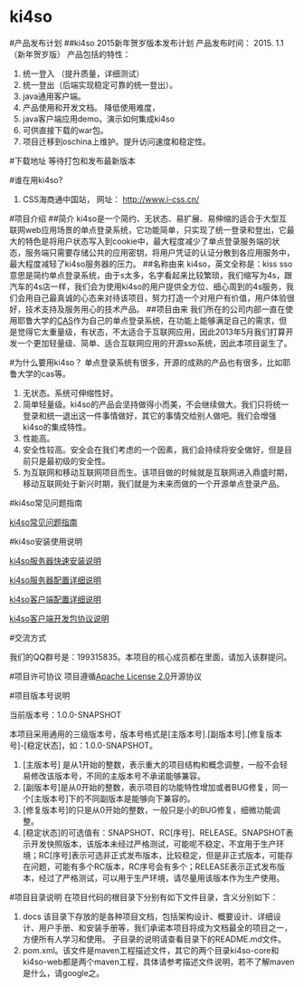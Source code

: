 ki4so
=====

#产品发布计划
##ki4so 2015新年贺岁版本发布计划
产品发布时间： 2015. 1.1 （新年贺岁版） 
产品包括的特性： 
1. 统一登入 （提升质量，详细测试）
2. 统一登出（后端实现稳定可靠的统一登出）。 
3. java通用客户端。 
4. 产品使用和开发文档。 降低使用难度，
5. java客户端应用demo。演示如何集成ki4so
6. 可供直接下载的war包。
7. 项目迁移到oschina上维护。提升访问速度和稳定性。



#下载地址
等待打包和发布最新版本

#谁在用ki4so?

1. CSS海商通中国站， 网址： http://www.i-css.cn/


#项目介绍
##简介
ki4so是一个简约、无状态、易扩展、易伸缩的适合于大型互联网web应用场景的单点登录系统，它功能简单，只实现了统一登录和登出，它最大的特色是将用户状态写入到cookie中，最大程度减少了单点登录服务端的状态，服务端只需要存储公共的应用密钥，将用户凭证的认证分散到各应用服务中，最大程度减轻了ki4so服务器的压力。
##名称由来
ki4so，英文全称是：kiss sso意思是简约单点登录系统，由于s太多，名字看起来比较繁琐，我们缩写为4s，跟汽车的4s店一样，我们会为使用ki4so的用户提供全方位、细心周到的4s服务，我们会用自己最真诚的心态来对待该项目，努力打造一个对用户有价值，用户体验很好，技术支持及服务用心的技术产品。
##项目由来
我们所在的公司内部一直在使用耶鲁大学的[CAS](https://github.com/ywbrj042/cas "CAS")作为自己的单点登录系统，在功能上能够满足自己的需求，但是觉得它太重量级，有状态，不太适合于互联网应用，因此2013年5月我们打算开发一个更加轻量级、简单、适合互联网应用的开源sso系统，因此本项目诞生了。

#为什么要用ki4so？
单点登录系统有很多，开源的成熟的产品也有很多，比如耶鲁大学的cas等。

1. 无状态。系统可伸缩性好。
2. 简单轻量级。ki4so的产品会坚持做得小而美，不会继续做大。我们只将统一登录和统一退出这一件事情做好，其它的事情交给别人做吧。我们会增强ki4so的集成特性。
3. 性能高。
4. 安全性较高。安全会在我们考虑的一个因素，我们会持续将安全做好，但是目前只是最初级的安全性。
5. 为互联网和移动互联网项目而生。该项目做的时候就是互联网进入鼎盛时期，移动互联网处于新兴时期，我们就是为未来而做的一个开源单点登录产品。

#ki4so常见问题指南

[ki4so常见问题指南](https://github.com/ebnew/ki4so/blob/master/docs/user/FAQ.md "ki4so常见问题指南")

#ki4so安装使用说明

[ki4so服务器快速安装说明](https://github.com/ebnew/ki4so/blob/master/docs/user/INSTALL.md "ki4so服务器快速安装说明")

[ki4so服务器配置详细说明](https://github.com/ebnew/ki4so/blob/master/docs/user/KI4SO_SERVER_CONFIG.md "ki4so服务器配置详细说明")

[ki4so客户端配置详细说明](https://github.com/ebnew/ki4so/blob/master/docs/user/KI4SO_CLIENT_CONFIG.md "ki4so客户端配置详细说明")

[ki4so客户端开发包协议说明](https://github.com/ebnew/ki4so/blob/master/docs/user/KI4SO_CLIENT_DEV_GUIDE.md "ki4so客户端开发包协议说明")





#交流方式

我们的QQ群号是：199315835。本项目的核心成员都在里面，请加入该群提问。

#项目许可协议
项目遵循[Apache License 2.0](http://www.apache.org/licenses/LICENSE-2.0)开源协议



#项目版本号说明

当前版本号：1.0.0-SNAPSHOT

本项目采用通用的三级版本号，版本号格式是[主版本号].[副版本号].[修复版本号]-[稳定状态]，如：1.0.0-SNAPSHOT。

1. [主版本号] 是从1开始的整数，表示重大的项目结构和概念调整，一般不会轻易修改该版本号，不同的主版本号不承诺能够兼容。
2. [副版本号]是从0开始的整数，表示项目的功能特性增加或者BUG修复，同一个[主版本号]下的不同副版本是能够向下兼容的。
3. [修复版本号]的只是从0开始的整数，一般只是小的BUG修复，细微功能调整。
4. [稳定状态]的可选值有：SNAPSHOT、RC[序号]、RELEASE。SNAPSHOT表示开发快照版本，该版本未经过严格测试，可能呢不稳定，不宜用于生产环境；RC[序号]表示可选非正式发布版本，比较稳定，但是非正式版本，可能存在问题，可能有多个RC版本，RC序号会有多个；RELEASE表示正式发布版本，经过了严格测试，可以用于生产环境，请尽量用该版本作为生产使用。



#项目目录说明
在项目代码的根目录下分别有如下文件目录，含义分别如下：

1. docs 该目录下存放的是各种项目文档，包括架构设计、概要设计、详细设计、用户手册、和安装手册等，我们承诺本项目将成为文档最全的项目之一，方便所有人学习和使用。 子目录的说明请查看目录下的README.md文件。
2. pom.xml。该文件是maven工程描述文件，其它的两个目录ki4so-core和ki4so-web都是两个maven工程，具体请参考描述文件说明，若不了解maven是什么，请google之。